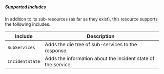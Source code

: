 ##### Supported Includes

In addition to its sub-resources (as far as they exist), this resource supports the following includes.

|Include|Description|
|-|-|
|```SubServices```|Adds the die tree of sub-services to the response.|
|```IncidentState```|Adds the information about the incident state of the service.|
